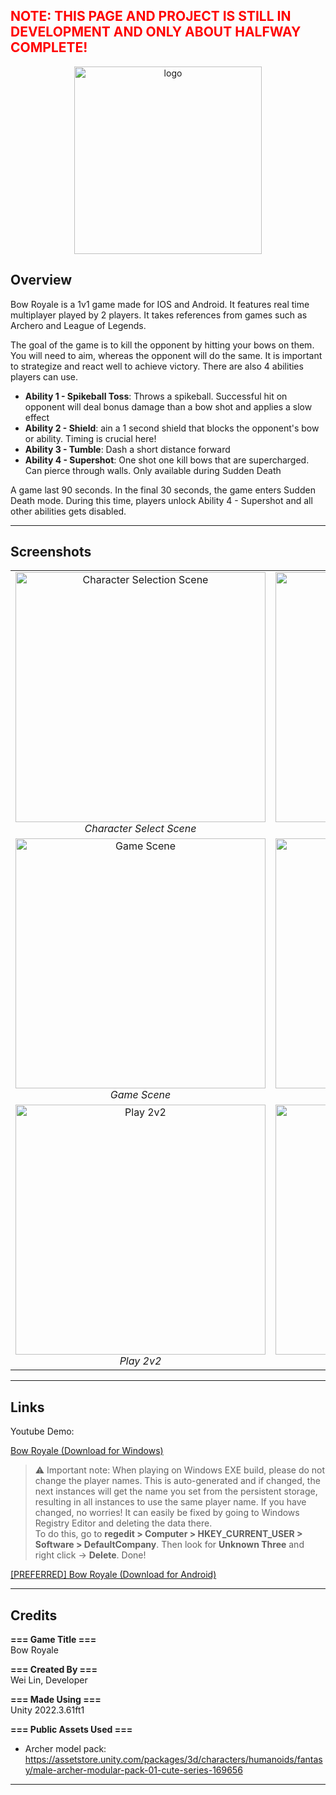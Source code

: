 <h2 style="color: red;">NOTE: THIS PAGE AND PROJECT IS STILL IN DEVELOPMENT AND ONLY ABOUT HALFWAY COMPLETE!</h2>

<p align="center">
  <img src="https://quek-wei-lin-website.in/wp-content/uploads/2025/08/Bow-Royale-Icon2-768x768.png" alt="logo" width="300"/>
</p>

## Overview

Bow Royale is a 1v1 game made for IOS and Android. It features real time multiplayer played by 2 players.
It takes references from games such as Archero and League of Legends.

The goal of the game is to kill the opponent by hitting your bows on them. You will need to aim, whereas the opponent will do the same. It is important to strategize and react well to achieve victory. There are also 4 abilities players can use.

- **Ability 1 - Spikeball Toss**: Throws a spikeball. Successful hit on opponent will deal bonus damage than a bow shot and applies a slow effect
- **Ability 2 - Shield**: ain a 1 second shield that blocks the opponent's bow or ability. Timing is crucial here!
- **Ability 3 - Tumble**: Dash a short distance forward
- **Ability 4 - Supershot**: One shot one kill bows that are supercharged. Can pierce through walls. Only available during Sudden Death

A game last 90 seconds. In the final 30 seconds, the game enters Sudden Death mode. During this time, players unlock Ability 4 - Supershot and all other abilities gets disabled.

---

## Screenshots

<table align="center">
  <tr>
    <td align="center" width="50%">
      <img src="https://quek-wei-lin-website.in/wp-content/uploads/2025/08/Character-Selection-Scene.png" alt="Character Selection Scene" width="400"/><br/>
      <em>Character Select Scene</em>
    </td>
    <td align="center" width="50%">
      <img src="https://quek-wei-lin-website.in/wp-content/uploads/2025/08/Friendly-Tutorial.png" alt="Friendly Tutorial" width="400"/><br/>
      <em>Friendly Tutorial</em>
    </td>
  </tr>
  <tr>
    <td align="center" width="50%">
      <img src="https://quek-wei-lin-website.in/wp-content/uploads/2025/08/Game-Scene.png" alt="Game Scene" width="400"/><br/>
      <em>Game Scene</em>
    </td>
    <td align="center" width="50%">
      <img src="https://quek-wei-lin-website.in/wp-content/uploads/2025/08/Game-Over.png" alt="Game Over" width="400"/><br/>
      <em>Game Over</em>
    </td>
  </tr>
  <tr>
    <td align="center" width="50%">
      <img src="https://quek-wei-lin-website.in/wp-content/uploads/2025/08/Play-2v2.png" alt="Play 2v2" width="400"/><br/>
      <em>Play 2v2</em>
    </td>
    <td align="center" width="50%">
      <img src="https://quek-wei-lin-website.in/wp-content/uploads/2025/08/2v2-Game-Scene.png" alt="2v2 Game Scene" width="400"/><br/>
      <em>2v2 Game Scene</em>
    </td>
  </tr>
</table>

---

## Links

Youtube Demo: 

[Bow Royale (Download for Windows)]()

> ⚠️ Important note: When playing on Windows EXE build, please do not change the player names. This is auto-generated and if changed, the next instances will get the name you set from the persistent storage, resulting in all instances to use the same player name. If you have changed, no worries! It can easily be fixed by going to Windows Registry Editor and deleting the data there.  
> To do this, go to **regedit > Computer > HKEY_CURRENT_USER > Software > DefaultCompany**. Then look for **Unknown Three** and right click → **Delete**. Done!

[[PREFERRED] Bow Royale (Download for Android)]()

---

## Credits

**=== Game Title ===**  
Bow Royale

**=== Created By ===**  
Wei Lin, Developer  

**=== Made Using ===**  
Unity 2022.3.61ft1  

**=== Public Assets Used ===**  
- Archer model pack: https://assetstore.unity.com/packages/3d/characters/humanoids/fantasy/male-archer-modular-pack-01-cute-series-169656

---
